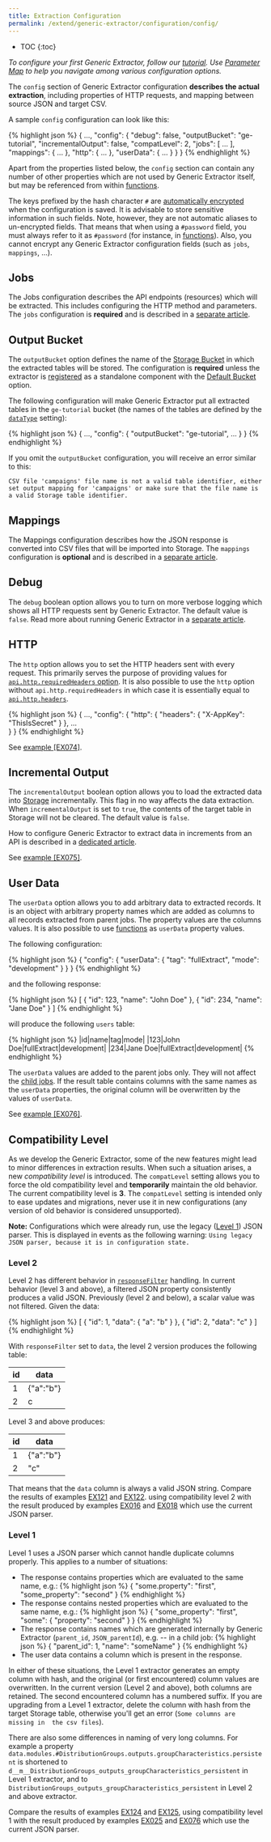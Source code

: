 ```yaml
---
title: Extraction Configuration
permalink: /extend/generic-extractor/configuration/config/
---
```


* TOC
{:toc}

*To configure your first Generic Extractor, follow our [tutorial](/extend/generic-extractor/tutorial/).*
*Use [Parameter Map](/extend/generic-extractor/map/) to help you navigate among various 
configuration options.*

The `config` section of Generic Extractor configuration **describes the actual extraction**, including properties of HTTP requests, 
and mapping between source JSON and target CSV. 
  
A sample `config` configuration can look like this:

{% highlight json %}
{
    ...,
    "config": {
        "debug": false,
        "outputBucket": "ge-tutorial",
        "incrementalOutput": false,
        "compatLevel": 2,
        "jobs": [
            ...
        ],
        "mappings": {
            ...
        },
        "http": {
            ...
        },
        "userData": {
            ...
        }
    }
}
{% endhighlight %}

Apart from the properties listed below, the `config` section can contain any number of
other properties which are not used by Generic Extractor itself, but may be referenced
from within [functions](/extend/generic-extractor/functions/). 

The keys prefixed by the hash character `#` are [automatically encrypted](/overview/encryption/) when the 
configuration is saved. It is advisable to store sensitive information in such fields. Note, however, they 
are not automatic aliases to un-encrypted fields. That means that when using a `#password` field, you 
must always refer to it as `#password` (for instance, in [functions](/extend/generic-extractor/functions)).
Also, you cannot encrypt any Generic Extractor configuration fields (such as `jobs`, `mappings`, ...).

## Jobs
The Jobs configuration describes the API endpoints (resources) which will be extracted. This
includes configuring the HTTP method and parameters. The `jobs` configuration is 
**required** and is described in a [separate article](/extend/generic-extractor/configuration/config/jobs/).

## Output Bucket
The `outputBucket` option defines the name of the [Storage Bucket](https://help.keboola.com/storage/buckets/) 
in which the extracted tables will be stored. The configuration is **required** unless
the extractor is [registered](/extend/generic-extractor/registration/) as a standalone component with the 
[Default Bucket](/extend/common-interface/folders/#default-bucket) option.

The following configuration will make Generic Extractor put all extracted tables in the `ge-tutorial` bucket
(the names of the tables are defined by the [`dataType`](/extend/generic-extractor/configuration/config/jobs/#dataType) setting):

{% highlight json %}
{
    ...,
    "config": {
        "outputBucket": "ge-tutorial",
        ...
    }
}
{% endhighlight %}

If you omit the `outputBucket` configuration, you will receive an error similar to this:

    CSV file 'campaigns' file name is not a valid table identifier, either set output mapping for 'campaigns' or make sure that the file name is a valid Storage table identifier.

## Mappings
The Mappings configuration describes how the JSON response is converted into 
CSV files that will be imported into Storage. The `mappings` configuration is **optional** and 
is described in a [separate article](/extend/generic-extractor/configuration/config/mappings/).

## Debug
The `debug` boolean option allows you to turn on more verbose logging which shows 
all HTTP requests sent by Generic Extractor. The default value is `false`.
Read more about running Generic Extractor in a [separate article](/extend/generic-extractor/running/).

## HTTP
The `http` option allows you to set the HTTP headers sent with every request. This primarily serves the purpose of providing values for [`api.http.requiredHeaders` option](/extend/generic-extractor/configuration/api/#required-headers).
It is also possible to use the `http` option without `api.http.requiredHeaders` in 
which case it is essentially equal to [`api.http.headers`](/extend/generic-extractor/configuration/api/#default-headers).

{% highlight json %}
{
    ...,
    "config": {
        "http": {
            "headers": {
                "X-AppKey": "ThisIsSecret"
            }
        },
        ...        
    }
}
{% endhighlight %}

See [example [EX074]](https://github.com/keboola/generic-extractor/tree/master/doc/examples/074-http-headers).

## Incremental Output
The `incrementalOutput` boolean option allows you to load the extracted data into 
[Storage](http://help.keboola.com/storage/) incrementally. This flag in no way affects the data extraction. 
When `incrementalOutput` is set to `true`, the contents of the target table in Storage will not be cleared. 
The default value is `false`. 

How to configure Generic Extractor to extract data in increments from an API 
is described in a [dedicated article](/extend/generic-extractor/incremental/).

See [example [EX075]](https://github.com/keboola/generic-extractor/tree/master/doc/examples/075-incremental-output).

## User Data
The `userData` option allows you to add arbitrary data to extracted records. 
It is an object with arbitrary property names which are added as columns to all records extracted 
from parent jobs. The property values are the columns values. It is also possible to use 
[functions](/extend/generic-extractor/functions/) as `userData` property values.

The following configuration:

{% highlight json %}
{
    "config": {
        "userData": {
            "tag": "fullExtract",
            "mode": "development"
        }
    }
}
{% endhighlight %}

and the following response:

{% highlight json %}
[
    {
        "id": 123,
        "name": "John Doe"
    },
    {
        "id": 234,
        "name": "Jane Doe"
    }
]
{% endhighlight %}

will produce the following `users` table:

{% highlight json %}
|id|name|tag|mode|
|123|John Doe|fullExtract|development|
|234|Jane Doe|fullExtract|development|
{% endhighlight %}

The `userData` values are added to the parent jobs only. They will not affect the
[child jobs](/extend/generic-extractor/configuration/config/jobs/children). If the result table contains
columns with the same names as the `userData` properties, the original column will be overwritten 
by the values of `userData`.

See [example [EX076]](https://github.com/keboola/generic-extractor/tree/master/doc/examples/076-user-data).

## Compatibility Level
As we develop the Generic Extractor, some of the new features might lead to minor differences in extraction results.
When such a situation arises, a new *compatibility level* is introduced. The `compatLevel` setting allows
you to force the old compatibility level and **temporarily** maintain the old behavior. The current 
compatibility level is **3**. The `compatLevel` setting is intended only to ease updates and migrations, 
never use it in new configurations (any version of old behavior is considered unsupported). 

**Note:** Configurations which were already run, use the legacy ([Level 1](#level-1)) JSON parser. This is
displayed in events as the following warning: `Using legacy JSON parser, because it is in configuration state.`

### Level 2
Level 2 has different behavior in [`responseFilter`](/extend/generic-extractor/configuration/config/jobs/#response-filter) handling. 
In current behavior (level 3 and above), a filtered JSON property consistently produces a valid JSON. 
Previously (level 2 and below), a scalar value was not filtered. Given the data:

{% highlight json %}
[
    {
        "id": 1,
        "data": {
            "a": "b"
        }
    },
    {
        "id": 2,
        "data": "c"
    }
]
{% endhighlight %}

With `responseFilter` set to `data`, the level 2 version produces the following table:

|id|data|
|---|---|
|1|{"a":"b"}|
|2|c|

Level 3 and above produces:

|id|data|
|---|---|
|1|{"a":"b"}|
|2|"c"|

That means that the `data` column is always a valid JSON string. 
Compare the results of examples
[EX121](https://github.com/keboola/generic-extractor/tree/master/doc/examples/121-inconsistent-object-legacy)
and 
[EX122](https://github.com/keboola/generic-extractor/tree/master/doc/examples/122-multiple-filters-legacy). 
using compatibility level 2 with the result produced by examples 
[EX016](https://github.com/keboola/generic-extractor/tree/master/doc/examples/016-inconsistent-object)
and 
[EX018](https://github.com/keboola/generic-extractor/tree/master/doc/examples/018-multiple-filters)
which use the current JSON parser.


### Level 1
Level 1 uses a JSON parser which cannot handle duplicate columns properly. This applies to a number of situations:

- The response contains properties which are evaluated to the same name, e.g.: 
{% highlight json %}
{
    "some.property": "first",
    "some_property": "second"
}
{% endhighlight %}
- The response contains nested properties which are evaluated to the same name, e.g.:
{% highlight json %}
{
    "some_property": "first",
    "some": {
        "property": "second"
    }
}
{% endhighlight %}
- The response contains names which are generated internally by Generic Extractor (`parent_id`, `JSON_parentId`), e.g. -- in a child job:
{% highlight json %}
{
    "parent_id": 1,
    "name": "someName"
}
{% endhighlight %}
- The user data contains a column which is present in the response.

In either of these situations, the Level 1 extractor generates an empty column with hash, and 
the original (or first encountered) column values are overwritten. In the current version 
(Level 2 and above), both columns are retained. The second encountered column has a 
numbered suffix. If you are upgrading from a Level 1 extractor, delete the column 
with hash from the target Storage table, otherwise you'll get an error (`Some columns are missing in 
the csv files`).

There are also some differences in naming of very long columns. For example a property 
`data.modules.#DistributionGroups.outputs.groupCharacteristics.persistent` is shortened to `d__m__DistributionGroups_outputs_groupCharacteristics_persistent` in Level 1 extractor, and 
to `DistributionGroups_outputs_groupCharacteristics_persistent` in Level 2 and above extractor.

Compare the results of examples
[EX124](https://github.com/keboola/generic-extractor/tree/master/doc/examples/124-naming-conflict-legacy)
and 
[EX125](https://github.com/keboola/generic-extractor/tree/master/doc/examples/125-user-data-legacy),
using compatibility level 1 with the result produced by examples 
[EX025](https://github.com/keboola/generic-extractor/tree/master/doc/examples/025-naming-conflict)
and 
[EX076](https://github.com/keboola/generic-extractor/tree/master/doc/examples/076-user-data)
which use the current JSON parser.